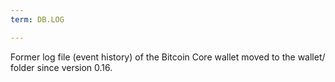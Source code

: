 ```yaml
---
term: DB.LOG

---
```

Former log file (event history) of the Bitcoin Core wallet moved to the wallet/ folder since version 0.16.